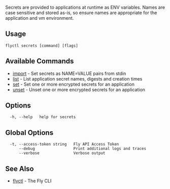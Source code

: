 Secrets are provided to applications at runtime as ENV variables. Names are
case sensitive and stored as-is, so ensure names are appropriate for
the application and vm environment.


## Usage
~~~
flyctl secrets [command] [flags]
~~~

## Available Commands
* [import](/docs/flyctl/secrets-import/)	 - Set secrets as NAME=VALUE pairs from stdin
* [list](/docs/flyctl/secrets-list/)	 - List application secret names, digests and creation times
* [set](/docs/flyctl/secrets-set/)	 - Set one or more encrypted secrets for an application
* [unset](/docs/flyctl/secrets-unset/)	 - Unset one or more encrypted secrets for an application

## Options

~~~
  -h, --help   help for secrets
~~~

## Global Options

~~~
  -t, --access-token string   Fly API Access Token
      --debug                 Print additional logs and traces
      --verbose               Verbose output
~~~

## See Also

* [flyctl](/docs/flyctl/help/)	 - The Fly CLI

